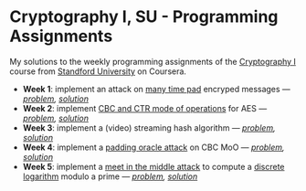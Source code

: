 # Cryptography I, SU - Programming Assignments

My solutions to the weekly programming assignments of the [Cryptography I](https://www.coursera.org/learn/crypto/) course from [Standford University](https://www.stanford.edu/) on Coursera.

- __Week 1__: implement an attack on [many time pad](https://en.wikipedia.org/wiki/One-time_pad#Exploits) encryped messages — _[problem](https://www.coursera.org/learn/crypto/quiz/KZ9js/week-1-programming-assignment-optional), [solution](week1-multi-otp-attack.py)_
- __Week 2__: implement [CBC and CTR mode of operations](https://en.wikipedia.org/wiki/Block_cipher_mode_of_operation) for AES — _[problem](https://www.coursera.org/learn/crypto/quiz/fofQp/week-2-programming-assignment-optional), [solution](week2-aes-cbc-ctr-decrypt.py)_
- __Week 3__: implement a (video) streaming hash algorithm — _[problem](https://www.coursera.org/learn/crypto/quiz/EJ69R/week-3-programming-assignment-optional), [solution](week3-video-online-hashing.py)_
- __Week 4__: implement a [padding oracle attack](https://en.wikipedia.org/wiki/Padding_oracle_attack) on CBC MoO — _[problem](https://www.coursera.org/learn/crypto/quiz/5zRcK/week-4-programming-project-optional), [solution](week4-cbc-padding-oracle-attack.py)_
- __Week 5__: implement a [meet in the middle attack](https://en.wikipedia.org/wiki/Meet-in-the-middle_attack) to compute a [discrete logarithm](https://en.wikipedia.org/wiki/Discrete_logarithm) modulo a prime — _[problem](https://www.coursera.org/learn/crypto/quiz/7Cjo5/week-5-programming-assignment-optional), [solution](week5-dlog-mitm-attack.py)_

